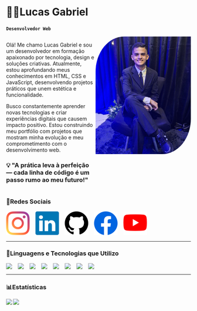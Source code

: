 # 👨‍💻Lucas Gabriel

**`Desenvolvedor Web`**
<div style="display: flex; justify-content: space-between;">
    <div>
        <p>Olá! Me chamo Lucas Gabriel e sou um desenvolvedor em formação apaixonado por tecnologia, design e soluções criativas. Atualmente, estou aprofundando meus conhecimentos em HTML, CSS e JavaScript, desenvolvendo projetos práticos que unem estética e funcionalidade.</p>
        <p>Busco constantemente aprender novas tecnologias e criar experiências digitais que causem impacto positivo. Estou construindo meu portfólio com projetos que mostram minha evolução e meu comprometimento com o desenvolvimento web.</p>
        <h3>💡 "A prática leva à perfeição — cada linha de código é um passo rumo ao meu futuro!" </h3>
    </div>
    <img src='eu.jpeg' style='border-radius: 30% 0 30% 0; width: 20rem; height: 20rem'>
</div>


<h3>📱Redes Sociais</h3>
<div style="width: 100%; display: flex; gap: 1rem; align-items: center;">
    <a><img src='https://raw.githubusercontent.com/CLorant/readme-social-icons/main/large/colored/instagram.svg'></a>
    <a><img src='https://raw.githubusercontent.com/CLorant/readme-social-icons/main/large/colored/linkedin.svg'></a>
    <a><img src='https://raw.githubusercontent.com/CLorant/readme-social-icons/main/large/colored/github.svg'></a>
    <a><img src='https://raw.githubusercontent.com/CLorant/readme-social-icons/main/large/colored/facebook.svg'></a>
    <a><img src='https://raw.githubusercontent.com/CLorant/readme-social-icons/main/large/colored/youtube.svg'></a>
</div>

---
### 🤖Linguagens e Tecnologias que Utilizo
<div style='width: 3rem; display: flex; gap: 1rem;'>
    <img src="https://cdn.jsdelivr.net/gh/devicons/devicon@latest/icons/html5/html5-original.svg" />
    <img src="https://cdn.jsdelivr.net/gh/devicons/devicon@latest/icons/css3/css3-original.svg" />
    <img src="https://cdn.jsdelivr.net/gh/devicons/devicon@latest/icons/javascript/javascript-plain.svg"/>
    <img src="https://cdn.jsdelivr.net/gh/devicons/devicon@latest/icons/typescript/typescript-plain.svg" />
    <img src="https://cdn.jsdelivr.net/gh/devicons/devicon@latest/icons/nodejs/nodejs-plain-wordmark.svg" />
    <img src="https://cdn.jsdelivr.net/gh/devicons/devicon@latest/icons/npm/npm-original-wordmark.svg" />
    <img src="https://cdn.jsdelivr.net/gh/devicons/devicon@latest/icons/react/react-original.svg" />
    <img src="https://cdn.jsdelivr.net/gh/devicons/devicon@latest/icons/python/python-original.svg" />
</div>

---

### 📊Estatísticas
<p style="display: flex; gap: .2rem">
    <img height="200" src="https://github-readme-stats.vercel.app/api?username=lucx23&show_icons=true&theme=tokyonight&include_all_commits=true&locale=pt-br"/>
    <img height="200" src="https://github-readme-stats.vercel.app/api/top-langs/?username=lucx23&locale=pt-br&theme=tokyonight&layout-compact&custom_title=Tecnologias&langs_count=3">
</p>
